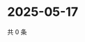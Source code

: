 # 2025-05-17

共 0 条

<!-- BEGIN ZHIHUVIDEO -->
<!-- 最后更新时间 Sat May 17 2025 16:13:31 GMT+0800 (China Standard Time) -->

<!-- END ZHIHUVIDEO -->
